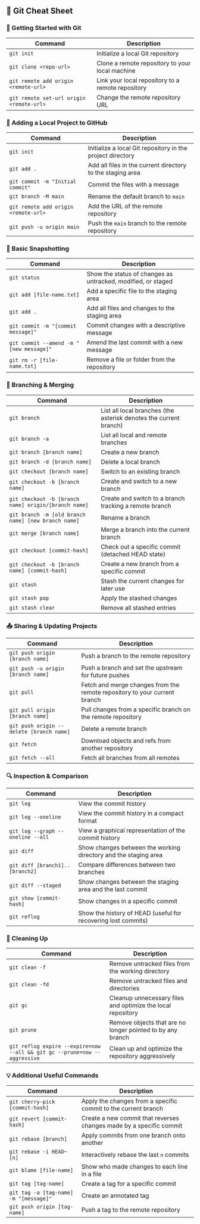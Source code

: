 ## 🚀 Git Cheat Sheet

### 📂 Getting Started with Git

| Command | Description |
| ------- | ----------- |
| `git init` | Initialize a local Git repository |
| `git clone <repo-url>` | Clone a remote repository to your local machine |
| `git remote add origin <remote-url>` | Link your local repository to a remote repository |
| `git remote set-url origin <remote-url>` | Change the remote repository URL |

### 🚀 Adding a Local Project to GitHub

| Command | Description |
| ------- | ----------- |
| `git init` | Initialize a local Git repository in the project directory |
| `git add .` | Add all files in the current directory to the staging area |
| `git commit -m "Initial commit"` | Commit the files with a message |
| `git branch -M main` | Rename the default branch to `main` |
| `git remote add origin <remote-url>` | Add the URL of the remote repository |
| `git push -u origin main` | Push the `main` branch to the remote repository |

### 📸 Basic Snapshotting

| Command | Description |
| ------- | ----------- |
| `git status` | Show the status of changes as untracked, modified, or staged |
| `git add [file-name.txt]` | Add a specific file to the staging area |
| `git add .` | Add all files and changes to the staging area |
| `git commit -m "[commit message]"` | Commit changes with a descriptive message |
| `git commit --amend -m "[new message]"` | Amend the last commit with a new message |
| `git rm -r [file-name.txt]` | Remove a file or folder from the repository |

### 🌳 Branching & Merging

| Command | Description |
| ------- | ----------- |
| `git branch` | List all local branches (the asterisk denotes the current branch) |
| `git branch -a` | List all local and remote branches |
| `git branch [branch name]` | Create a new branch |
| `git branch -d [branch name]` | Delete a local branch |
| `git checkout [branch name]` | Switch to an existing branch |
| `git checkout -b [branch name]` | Create and switch to a new branch |
| `git checkout -b [branch name] origin/[branch name]` | Create and switch to a branch tracking a remote branch |
| `git branch -m [old branch name] [new branch name]` | Rename a branch |
| `git merge [branch name]` | Merge a branch into the current branch |
| `git checkout [commit-hash]` | Check out a specific commit (detached HEAD state) |
| `git checkout -b [branch name] [commit-hash]` | Create a new branch from a specific commit |
| `git stash` | Stash the current changes for later use |
| `git stash pop` | Apply the stashed changes |
| `git stash clear` | Remove all stashed entries |

### 📤 Sharing & Updating Projects

| Command | Description |
| ------- | ----------- |
| `git push origin [branch name]` | Push a branch to the remote repository |
| `git push -u origin [branch name]` | Push a branch and set the upstream for future pushes |
| `git pull` | Fetch and merge changes from the remote repository to your current branch |
| `git pull origin [branch name]` | Pull changes from a specific branch on the remote repository |
| `git push origin --delete [branch name]` | Delete a remote branch |
| `git fetch` | Download objects and refs from another repository |
| `git fetch --all` | Fetch all branches from all remotes |

### 🔍 Inspection & Comparison

| Command | Description |
| ------- | ----------- |
| `git log` | View the commit history |
| `git log --oneline` | View the commit history in a compact format |
| `git log --graph --oneline --all` | View a graphical representation of the commit history |
| `git diff` | Show changes between the working directory and the staging area |
| `git diff [branch1]..[branch2]` | Compare differences between two branches |
| `git diff --staged` | Show changes between the staging area and the last commit |
| `git show [commit-hash]` | Show changes in a specific commit |
| `git reflog` | Show the history of HEAD (useful for recovering lost commits) |

### 🧹 Cleaning Up

| Command | Description |
| ------- | ----------- |
| `git clean -f` | Remove untracked files from the working directory |
| `git clean -fd` | Remove untracked files and directories |
| `git gc` | Cleanup unnecessary files and optimize the local repository |
| `git prune` | Remove objects that are no longer pointed to by any branch |
| `git reflog expire --expire=now --all && git gc --prune=now --aggressive` | Clean up and optimize the repository aggressively |

### 💡 Additional Useful Commands

| Command | Description |
| ------- | ----------- |
| `git cherry-pick [commit-hash]` | Apply the changes from a specific commit to the current branch |
| `git revert [commit-hash]` | Create a new commit that reverses changes made by a specific commit |
| `git rebase [branch]` | Apply commits from one branch onto another |
| `git rebase -i HEAD~[n]` | Interactively rebase the last `n` commits |
| `git blame [file-name]` | Show who made changes to each line in a file |
| `git tag [tag-name]` | Create a tag for a specific commit |
| `git tag -a [tag-name] -m "[message]"` | Create an annotated tag |
| `git push origin [tag-name]` | Push a tag to the remote repository |
